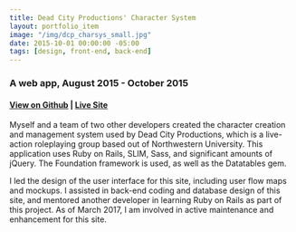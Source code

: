 ```yaml
---
title: Dead City Productions' Character System
layout: portfolio_item
image: "/img/dcp_charsys_small.jpg"
date: 2015-10-01 00:00:00 -05:00
tags: [design, front-end, back-end]
---
```


### A web app, August 2015 - October 2015
#### [View on Github](https://github.com/deadcity/charsys) | [Live Site](http://characters.deadcityproductions.com/login)

<p>Myself and a team of two other developers created the character creation and management system used by Dead City Productions, which is a live-action roleplaying group based out of Northwestern University. This application uses Ruby on Rails, SLIM, Sass, and significant amounts of jQuery. The Foundation framework is used, as well as the Datatables gem.</p>
<p>I led the design of the user interface for this site, including user flow maps and mockups. I assisted in back-end coding and database design of this site, and mentored another developer in learning Ruby on Rails as part of this project. As of March 2017, I am involved in active maintenance and enhancement for this site.</p>
